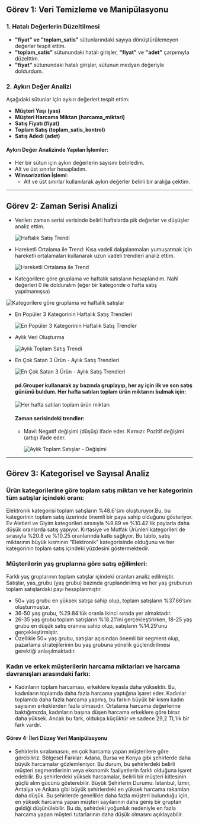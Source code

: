 ## Görev 1: Veri Temizleme ve Manipülasyonu

### 1. Hatalı Değerlerin Düzeltilmesi
- **"fiyat" ve "toplam_satis"** sütunlarındaki sayıya dönüştürülemeyen değerler tespit ettim.
- **"toplam_satis"** sütunundaki hatalı girişler, **"fiyat"** ve **"adet"** çarpımıyla düzelttim.
- **"fiyat"** sütunundaki hatalı girişler, sütunun medyan değeriyle doldurdum.

### 2. Aykırı Değer Analizi
Aşağıdaki sütunlar için aykırı değerleri tespit ettim:
- **Müşteri Yaşı (yas)**
- **Müşteri Harcama Miktarı (harcama_miktari)**
- **Satış Fiyatı (fiyat)**
- **Toplam Satış (toplam_satis_kontrol)**
- **Satış Adedi (adet)**

#### Aykırı Değer Analizinde Yapılan İşlemler:
- Her bir sütun için aykırı değerlerin sayısını belirledim.
- Alt ve üst sınırlar hesapladım.
- **Winsorization İşlemi**:
  - Alt ve üst sınırlar kullanılarak aykırı değerler belirli bir aralığa çektim.

---

## Görev 2: Zaman Serisi Analizi

- Verilen zaman serisi verisinde belirli haftalarda pik değerler ve düşüşler analiz ettim.

  ![Haftalık Satış Trendi](https://github.com/selvataas/Patika_NewMind_AI_Task/blob/master/Haftal%C4%B1k%20Sat%C4%B1%C5%9F%20Trendi%20-%20Pik%20ve%20D%C3%BC%C5%9F%C3%BC%C5%9F%20Noktalar%C4%B1.png)

- Hareketli Ortalama ile Trend: Kısa vadeli dalgalanmaları yumuşatmak için hareketli ortalamaları kullanarak uzun vadeli trendleri analiz ettim.
  
  ![Hareketli Ortalama ile Trend](https://github.com/selvataas/Patika_NewMind_AI_Task/blob/master/Hareketli%20Ortalama%20ile%20Haftal%C4%B1k%20Sat%C4%B1%C5%9F%20Trendi.png)

- Kategorilere göre gruplama ve haftalık satışların hesaplandım. NaN değerleri 0 ile dolduralım (eğer bir kategoride o hafta satış yapılmamışsa)
  
 ![Kategorilere göre gruplama ve haftalık satışlar](https://github.com/selvataas/Patika_NewMind_AI_Task/blob/master/Haftal%C4%B1k%20Kategori%20Sat%C4%B1%C5%9F%20Trendleri.png)

- En Popüler 3 Kategorinin Haftalık Satış Trendleri
  
  ![En Popüler 3 Kategorinin Haftalık Satış Trendler](https://github.com/selvataas/Patika_NewMind_AI_Task/blob/master/En%20Pop%C3%BCler%203%20Kategorinin%20Haftal%C4%B1k%20Sat%C4%B1%C5%9F%20Trendleri.png)

 - Aylık Veri Oluşturma
   
     ![Aylık Toplam Satış Trendi](https://github.com/selvataas/Patika_NewMind_AI_Task/blob/master/Ayl%C4%B1k%20Toplam%20Sat%C4%B1%C5%9F%20Trendi.png)
   
- En Çok Satan 3 Ürün - Aylık Satış Trendleri

  ![En Çok Satan 3 Ürün - Aylık Satış Trendleri](https://github.com/selvataas/Patika_NewMind_AI_Task/blob/master/En%20%C3%87ok%20Satan%203%20%C3%9Cr%C3%BCn%20-%20Ayl%C4%B1k%20Sat%C4%B1%C5%9F%20Trendleri.png)

  #### pd.Grouper kullanarak ay bazında gruplayıp, her ay için ilk ve son satış gününü buldum. Her hafta satılan toplam ürün miktarını bulmak için:

   ![Her hafta satılan toplam ürün miktarı](https://github.com/selvataas/Patika_NewMind_AI_Task/blob/master/Haftal%C4%B1k%20Sat%C4%B1lan%20%C3%9Cr%C3%BCn%20Adedi.png)

  #### Zaman serisindeki trendler:
  - Mavi: Negatif değişimi (düşüş) ifade eder. Kırmızı: Pozitif değişimi (artış) ifade eder.

    ![Aylık Toplam Satışlar - Değişimi](https://github.com/selvataas/Patika_NewMind_AI_Task/blob/master/Ayl%C4%B1k%20Toplam%20Sat%C4%B1%C5%9Flar.png)
    
---

## Görev 3: Kategorisel ve Sayısal Analiz 

### Ürün kategorilerine göre toplam satış miktarı ve her kategorinin tüm satışlar içindeki oranı: 

Elektronik kategorisi toplam satışların %48.6'sını oluşturuyor.Bu, bu kategorinin toplam satış üzerinde önemli bir paya sahip olduğunu gösteriyor. Ev Aletleri ve Giyim kategorileri sırasıyla %9.89 ve %10.42'lik paylarla daha düşük oranlarda satış yapıyor. Kırtasiye ve Mutfak Ürünleri kategorileri de sırasıyla %20.8 ve %10.25 oranlarında katkı sağlıyor. Bu tablo, satış miktarının büyük kısmının "Elektronik" kategorisinde olduğunu ve her kategorinin toplam satış içindeki yüzdesini göstermektedir.

### Müşterilerin yaş gruplarına göre satış eğilimleri: 

Farklı yaş gruplarının toplam satışlar içindeki oranları analiz edilmiştir. Satışlar, yas_grubu (yaş grubu) bazında gruplandırılmış ve her yaş grubunun toplam satışlardaki payı hesaplanmıştır.

- 50+ yaş grubu en yüksek satışa sahip olup, toplam satışların %37.66’sını oluşturmuştur.
- 36-50 yaş grubu, %29.84'lük oranla ikinci sırada yer almaktadır.
- 26-35 yaş grubu toplam satışların %18.21'ini gerçekleştirirken, 18-25 yaş grubu en düşük satış oranına sahip olup, satışların %14.29’unu gerçekleştirmiştir.
- Özellikle 50+ yaş grubu, satışlar açısından önemli bir segment olup, pazarlama stratejilerinin bu yaş grubuna yönelik güçlendirilmesi gerektiği anlaşılmaktadır.

### Kadın ve erkek müşterilerin harcama miktarları ve harcama davranışları arasındaki farkı:
- Kadınların toplam harcaması, erkeklere kıyasla daha yüksektir. Bu, kadınların toplamda daha fazla harcama yaptığına işaret eder. Kadınlar toplamda daha fazla harcama yapmış, bu farkın büyük bir kısmı kadın sayısının erkeklerden fazla olmasıdır. Ortalama harcama değerlerine baktığımızda, kadınların başına düşen harcama erkeklere göre biraz daha yüksek. Ancak bu fark, oldukça küçüktür ve sadece 29,2 TL'lik bir fark vardır.

#### Görev 4: İleri Düzey Veri Manipülasyonu

- Şehirlerin sıralamasını, en çok harcama yapan müşterilere göre görebiliriz.
Bölgesel Farklar: Adana, Bursa ve Konya gibi şehirlerde daha büyük harcamalar gözlemleniyor. Bu durum, bu şehirlerdeki belirli müşteri segmentlerinin veya ekonomik faaliyetlerin farklı olduğuna işaret edebilir. Bu şehirlerdeki yüksek harcamalar, belirli bir müşteri kitlesinin güçlü alım gücünü gösterebilir.
Büyük Şehirlerin Durumu: İstanbul, İzmir, Antalya ve Ankara gibi büyük şehirlerdeki en yüksek harcama rakamları daha düşük. Bu şehirlerde genellikle daha fazla müşteri bulunduğu için, en yüksek harcama yapan müşteri sayılarının daha geniş bir gruptan geldiği düşünülebilir. Bu da, şehirdeki yoğunluk nedeniyle en fazla harcama yapan müşteri tutarlarının daha düşük olmasını açıklayabilir.
